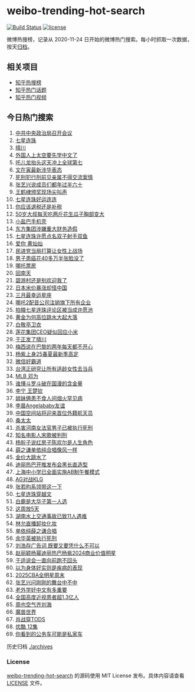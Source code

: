# weibo-trending-hot-search

[![Build Status](https://github.com/justjavac/weibo-trending-hot-search/workflows/ci/badge.svg?branch=master)](https://github.com/justjavac/weibo-trending-hot-search/actions)
[![license](https://img.shields.io/github/license/justjavac/weibo-trending-hot-search)](https://github.com/justjavac/weibo-trending-hot-search/blob/master/LICENSE)

微博热搜榜，记录从 2020-11-24 日开始的微博热门搜索。每小时抓取一次数据，按天[归档](./archives)。

## 相关项目

- [知乎热搜榜](https://github.com/justjavac/zhihu-trending-top-search)
- [知乎热门话题](https://github.com/justjavac/zhihu-trending-hot-questions)
- [知乎热门视频](https://github.com/justjavac/zhihu-trending-hot-video)

## 今日热门搜索

<!-- BEGIN -->
<!-- 最后更新时间 Sat Mar 01 2025 02:09:40 GMT+0800 (China Standard Time) -->

1. [中共中央政治局召开会议](https://s.weibo.com//weibo?q=%23%E4%B8%AD%E5%85%B1%E4%B8%AD%E5%A4%AE%E6%94%BF%E6%B2%BB%E5%B1%80%E5%8F%AC%E5%BC%80%E4%BC%9A%E8%AE%AE%23&Refer=new_time)
1. [七星连珠](https://s.weibo.com//weibo?q=%E4%B8%83%E6%98%9F%E8%BF%9E%E7%8F%A0&t=31&band_rank=1&Refer=top)
1. [晴川](https://s.weibo.com//weibo?q=%E6%99%B4%E5%B7%9D&t=31&band_rank=2&Refer=top)
1. [外国人上太空要先学中文了](https://s.weibo.com//weibo?q=%23%E5%A4%96%E5%9B%BD%E4%BA%BA%E4%B8%8A%E5%A4%AA%E7%A9%BA%E8%A6%81%E5%85%88%E5%AD%A6%E4%B8%AD%E6%96%87%E4%BA%86%23&t=31&band_rank=3&Refer=top)
1. [吒儿龙抬头这天冲上全球第七](https://s.weibo.com//weibo?q=%23%E5%90%92%E5%84%BF%E9%BE%99%E6%8A%AC%E5%A4%B4%E8%BF%99%E5%A4%A9%E5%86%B2%E4%B8%8A%E5%85%A8%E7%90%83%E7%AC%AC%E4%B8%83%23&t=31&band_rank=24&Refer=top)
1. [文在寅最新涉华表态](https://s.weibo.com//weibo?q=%23%E6%96%87%E5%9C%A8%E5%AF%85%E6%9C%80%E6%96%B0%E6%B6%89%E5%8D%8E%E8%A1%A8%E6%80%81%23&t=31&band_rank=8&Refer=top)
1. [死刑犯行刑前见亲属不得交流案情](https://s.weibo.com//weibo?q=%23%E6%AD%BB%E5%88%91%E7%8A%AF%E8%A1%8C%E5%88%91%E5%89%8D%E8%A7%81%E4%BA%B2%E5%B1%9E%E4%B8%8D%E5%BE%97%E4%BA%A4%E6%B5%81%E6%A1%88%E6%83%85%23&t=31&band_rank=4&Refer=top)
1. [张艺兴说成员们都年过半六十](https://s.weibo.com//weibo?q=%E5%BC%A0%E8%89%BA%E5%85%B4%E8%AF%B4%E6%88%90%E5%91%98%E4%BB%AC%E9%83%BD%E5%B9%B4%E8%BF%87%E5%8D%8A%E5%85%AD%E5%8D%81&t=31&band_rank=24&Refer=top)
1. [王鹤棣颁奖现场尖叫声](https://s.weibo.com//weibo?q=%23%E7%8E%8B%E9%B9%A4%E6%A3%A3%E9%A2%81%E5%A5%96%E7%8E%B0%E5%9C%BA%E5%B0%96%E5%8F%AB%E5%A3%B0%23&t=31&band_rank=22&Refer=top)
1. [七星连珠好运连连](https://s.weibo.com//weibo?q=%23%E4%B8%83%E6%98%9F%E8%BF%9E%E7%8F%A0%E5%A5%BD%E8%BF%90%E8%BF%9E%E8%BF%9E%23&t=31&band_rank=13&Refer=top)
1. [你应该退税还是补税](https://s.weibo.com//weibo?q=%23%E4%BD%A0%E5%BA%94%E8%AF%A5%E9%80%80%E7%A8%8E%E8%BF%98%E6%98%AF%E8%A1%A5%E7%A8%8E%23&t=31&band_rank=40&Refer=top)
1. [50岁大叔每天吃两斤花生瓜子胸部变大](https://s.weibo.com//weibo?q=%2350%E5%B2%81%E5%A4%A7%E5%8F%94%E6%AF%8F%E5%A4%A9%E5%90%83%E4%B8%A4%E6%96%A4%E8%8A%B1%E7%94%9F%E7%93%9C%E5%AD%90%E8%83%B8%E9%83%A8%E5%8F%98%E5%A4%A7%23&t=31&band_rank=12&Refer=top)
1. [小盐巴手机壳](https://s.weibo.com//weibo?q=%E5%B0%8F%E7%9B%90%E5%B7%B4%E6%89%8B%E6%9C%BA%E5%A3%B3&t=31&band_rank=12&Refer=top)
1. [东方集团涉嫌重大财务造假](https://s.weibo.com//weibo?q=%23%E4%B8%9C%E6%96%B9%E9%9B%86%E5%9B%A2%E6%B6%89%E5%AB%8C%E9%87%8D%E5%A4%A7%E8%B4%A2%E5%8A%A1%E9%80%A0%E5%81%87%23&t=31&band_rank=11&Refer=top)
1. [七星连珠许愿点名双子射手双鱼](https://s.weibo.com//weibo?q=%E4%B8%83%E6%98%9F%E8%BF%9E%E7%8F%A0%E8%AE%B8%E6%84%BF%E7%82%B9%E5%90%8D%E5%8F%8C%E5%AD%90%E5%B0%84%E6%89%8B%E5%8F%8C%E9%B1%BC&t=31&band_rank=14&Refer=top)
1. [爱你 黄灿灿](https://s.weibo.com//weibo?q=%E7%88%B1%E4%BD%A0%20%E9%BB%84%E7%81%BF%E7%81%BF&t=31&band_rank=5&Refer=top)
1. [民进党当局打算让女性上战场](https://s.weibo.com//weibo?q=%23%E6%B0%91%E8%BF%9B%E5%85%9A%E5%BD%93%E5%B1%80%E6%89%93%E7%AE%97%E8%AE%A9%E5%A5%B3%E6%80%A7%E4%B8%8A%E6%88%98%E5%9C%BA%23&t=31&band_rank=16&Refer=top)
1. [男子患癌花40多万半张脸没了](https://s.weibo.com//weibo?q=%23%E7%94%B7%E5%AD%90%E6%82%A3%E7%99%8C%E8%8A%B140%E5%A4%9A%E4%B8%87%E5%8D%8A%E5%BC%A0%E8%84%B8%E6%B2%A1%E4%BA%86%23&t=31&band_rank=15&Refer=top)
1. [哪吒票房](https://s.weibo.com//weibo?q=%E5%93%AA%E5%90%92%E7%A5%A8%E6%88%BF&t=31&band_rank=7&Refer=top)
1. [回南天](https://s.weibo.com//weibo?q=%E5%9B%9E%E5%8D%97%E5%A4%A9&t=31&band_rank=36&Refer=top)
1. [碧游村还是别欢迎我了](https://s.weibo.com//weibo?q=%E7%A2%A7%E6%B8%B8%E6%9D%91%E8%BF%98%E6%98%AF%E5%88%AB%E6%AC%A2%E8%BF%8E%E6%88%91%E4%BA%86&t=31&band_rank=28&Refer=top)
1. [日本米价暴涨却怪中国](https://s.weibo.com//weibo?q=%23%E6%97%A5%E6%9C%AC%E7%B1%B3%E4%BB%B7%E6%9A%B4%E6%B6%A8%E5%8D%B4%E6%80%AA%E4%B8%AD%E5%9B%BD%23&t=31&band_rank=9&Refer=top)
1. [三月最幸运星座](https://s.weibo.com//weibo?q=%23%E4%B8%89%E6%9C%88%E6%9C%80%E5%B9%B8%E8%BF%90%E6%98%9F%E5%BA%A7%23&t=31&band_rank=21&Refer=top)
1. [哪吒2配音公司注销旗下所有企业](https://s.weibo.com//weibo?q=%23%E5%93%AA%E5%90%922%E9%85%8D%E9%9F%B3%E5%85%AC%E5%8F%B8%E6%B3%A8%E9%94%80%E6%97%97%E4%B8%8B%E6%89%80%E6%9C%89%E4%BC%81%E4%B8%9A%23&t=31&band_rank=26&Refer=top)
1. [拍摄七星连珠评论区被当成许愿池](https://s.weibo.com//weibo?q=%23%E6%8B%8D%E6%91%84%E4%B8%83%E6%98%9F%E8%BF%9E%E7%8F%A0%E8%AF%84%E8%AE%BA%E5%8C%BA%E8%A2%AB%E5%BD%93%E6%88%90%E8%AE%B8%E6%84%BF%E6%B1%A0%23&t=31&band_rank=24&Refer=top)
1. [黄金为何高位跳水大起大落](https://s.weibo.com//weibo?q=%23%E9%BB%84%E9%87%91%E4%B8%BA%E4%BD%95%E9%AB%98%E4%BD%8D%E8%B7%B3%E6%B0%B4%E5%A4%A7%E8%B5%B7%E5%A4%A7%E8%90%BD%23&t=31&band_rank=25&Refer=top)
1. [白敬亭卫衣](https://s.weibo.com//weibo?q=%E7%99%BD%E6%95%AC%E4%BA%AD%E5%8D%AB%E8%A1%A3&t=31&band_rank=25&Refer=top)
1. [莲花集团CEO疑似回应小米](https://s.weibo.com//weibo?q=%23%E8%8E%B2%E8%8A%B1%E9%9B%86%E5%9B%A2CEO%E7%96%91%E4%BC%BC%E5%9B%9E%E5%BA%94%E5%B0%8F%E7%B1%B3%23&t=31&band_rank=32&Refer=top)
1. [于正发了晴川](https://s.weibo.com//weibo?q=%23%E4%BA%8E%E6%AD%A3%E5%8F%91%E4%BA%86%E6%99%B4%E5%B7%9D%23&t=31&band_rank=22&Refer=top)
1. [梅西说在巴黎的两年每天都不开心](https://s.weibo.com//weibo?q=%23%E6%A2%85%E8%A5%BF%E8%AF%B4%E5%9C%A8%E5%B7%B4%E9%BB%8E%E7%9A%84%E4%B8%A4%E5%B9%B4%E6%AF%8F%E5%A4%A9%E9%83%BD%E4%B8%8D%E5%BC%80%E5%BF%83%23&t=31&band_rank=29&Refer=top)
1. [杨紫上身25春夏最新季高定](https://s.weibo.com//weibo?q=%E6%9D%A8%E7%B4%AB%E4%B8%8A%E8%BA%AB25%E6%98%A5%E5%A4%8F%E6%9C%80%E6%96%B0%E5%AD%A3%E9%AB%98%E5%AE%9A&t=31&band_rank=17&Refer=top)
1. [微信好霸道](https://s.weibo.com//weibo?q=%E5%BE%AE%E4%BF%A1%E5%A5%BD%E9%9C%B8%E9%81%93&t=31&band_rank=31&Refer=top)
1. [台湾正研究让所有适龄女性去当兵](https://s.weibo.com//weibo?q=%23%E5%8F%B0%E6%B9%BE%E6%AD%A3%E7%A0%94%E7%A9%B6%E8%AE%A9%E6%89%80%E6%9C%89%E9%80%82%E9%BE%84%E5%A5%B3%E6%80%A7%E5%8E%BB%E5%BD%93%E5%85%B5%23&t=31&band_rank=50&Refer=top)
1. [MLB 邓为](https://s.weibo.com//weibo?q=MLB%20%E9%82%93%E4%B8%BA&t=31&band_rank=29&Refer=top)
1. [谁懂斗罗斗破在国漫的含金量](https://s.weibo.com//weibo?q=%E8%B0%81%E6%87%82%E6%96%97%E7%BD%97%E6%96%97%E7%A0%B4%E5%9C%A8%E5%9B%BD%E6%BC%AB%E7%9A%84%E5%90%AB%E9%87%91%E9%87%8F&t=31&band_rank=25&Refer=top)
1. [李宁 王楚钦](https://s.weibo.com//weibo?q=%E6%9D%8E%E5%AE%81%20%E7%8E%8B%E6%A5%9A%E9%92%A6&t=31&band_rank=6&Refer=top)
1. [姐妹俩患不食人间烟火罕见病](https://s.weibo.com//weibo?q=%23%E5%A7%90%E5%A6%B9%E4%BF%A9%E6%82%A3%E4%B8%8D%E9%A3%9F%E4%BA%BA%E9%97%B4%E7%83%9F%E7%81%AB%E7%BD%95%E8%A7%81%E7%97%85%23&t=31&band_rank=20&Refer=top)
1. [李晨Angelababy友谊](https://s.weibo.com//weibo?q=%23%E6%9D%8E%E6%99%A8Angelababy%E5%8F%8B%E8%B0%8A%23&t=31&band_rank=23&Refer=top)
1. [中国空间站将迎来首位外籍航天员](https://s.weibo.com//weibo?q=%23%E4%B8%AD%E5%9B%BD%E7%A9%BA%E9%97%B4%E7%AB%99%E5%B0%86%E8%BF%8E%E6%9D%A5%E9%A6%96%E4%BD%8D%E5%A4%96%E7%B1%8D%E8%88%AA%E5%A4%A9%E5%91%98%23&t=31&band_rank=42&Refer=top)
1. [桑太太](https://s.weibo.com//weibo?q=%E6%A1%91%E5%A4%AA%E5%A4%AA&t=31&band_rank=35&Refer=top)
1. [杀害河南女法官男子已被执行死刑](https://s.weibo.com//weibo?q=%23%E6%9D%80%E5%AE%B3%E6%B2%B3%E5%8D%97%E5%A5%B3%E6%B3%95%E5%AE%98%E7%94%B7%E5%AD%90%E5%B7%B2%E8%A2%AB%E6%89%A7%E8%A1%8C%E6%AD%BB%E5%88%91%23&t=31&band_rank=8&Refer=top)
1. [知名电影人宋歌被判刑](https://s.weibo.com//weibo?q=%23%E7%9F%A5%E5%90%8D%E7%94%B5%E5%BD%B1%E4%BA%BA%E5%AE%8B%E6%AD%8C%E8%A2%AB%E5%88%A4%E5%88%91%23&t=31&band_rank=41&Refer=top)
1. [杨肸子说红房子陈欢尔是人生角色](https://s.weibo.com//weibo?q=%E6%9D%A8%E8%82%B8%E5%AD%90%E8%AF%B4%E7%BA%A2%E6%88%BF%E5%AD%90%E9%99%88%E6%AC%A2%E5%B0%94%E6%98%AF%E4%BA%BA%E7%94%9F%E8%A7%92%E8%89%B2&t=31&band_rank=42&Refer=top)
1. [薛之谦单依纯合唱像风一样](https://s.weibo.com//weibo?q=%23%E8%96%9B%E4%B9%8B%E8%B0%A6%E5%8D%95%E4%BE%9D%E7%BA%AF%E5%90%88%E5%94%B1%E5%83%8F%E9%A3%8E%E4%B8%80%E6%A0%B7%23&t=31&band_rank=40&Refer=top)
1. [金价大跳水了](https://s.weibo.com//weibo?q=%23%E9%87%91%E4%BB%B7%E5%A4%A7%E8%B7%B3%E6%B0%B4%E4%BA%86%23&t=31&band_rank=18&Refer=top)
1. [迪丽热巴开推发布会黑长直造型](https://s.weibo.com//weibo?q=%23%E8%BF%AA%E4%B8%BD%E7%83%AD%E5%B7%B4%E5%BC%80%E6%8E%A8%E5%8F%91%E5%B8%83%E4%BC%9A%E9%BB%91%E9%95%BF%E7%9B%B4%E9%80%A0%E5%9E%8B%23&t=31&band_rank=37&Refer=top)
1. [上海中小学已全面实施AB制午餐模式](https://s.weibo.com//weibo?q=%23%E4%B8%8A%E6%B5%B7%E4%B8%AD%E5%B0%8F%E5%AD%A6%E5%B7%B2%E5%85%A8%E9%9D%A2%E5%AE%9E%E6%96%BDAB%E5%88%B6%E5%8D%88%E9%A4%90%E6%A8%A1%E5%BC%8F%23&t=31&band_rank=39&Refer=top)
1. [AG对战KLG](https://s.weibo.com//weibo?q=%23AG%E5%AF%B9%E6%88%98KLG%23&t=31&band_rank=26&Refer=top)
1. [张若昀系领带这一下](https://s.weibo.com//weibo?q=%E5%BC%A0%E8%8B%A5%E6%98%80%E7%B3%BB%E9%A2%86%E5%B8%A6%E8%BF%99%E4%B8%80%E4%B8%8B&t=31&band_rank=43&Refer=top)
1. [七星连珠穿越文](https://s.weibo.com//weibo?q=%E4%B8%83%E6%98%9F%E8%BF%9E%E7%8F%A0%E7%A9%BF%E8%B6%8A%E6%96%87&t=31&band_rank=49&Refer=top)
1. [白鹿是大华子第一人选](https://s.weibo.com//weibo?q=%E7%99%BD%E9%B9%BF%E6%98%AF%E5%A4%A7%E5%8D%8E%E5%AD%90%E7%AC%AC%E4%B8%80%E4%BA%BA%E9%80%89&t=31&band_rank=45&Refer=top)
1. [这周放5天](https://s.weibo.com//weibo?q=%23%E8%BF%99%E5%91%A8%E6%94%BE5%E5%A4%A9%23&t=31&band_rank=19&Refer=top)
1. [湖南水上交通事故已致11人遇难](https://s.weibo.com//weibo?q=%23%E6%B9%96%E5%8D%97%E6%B0%B4%E4%B8%8A%E4%BA%A4%E9%80%9A%E4%BA%8B%E6%95%85%E5%B7%B2%E8%87%B411%E4%BA%BA%E9%81%87%E9%9A%BE%23&t=31&band_rank=10&Refer=top)
1. [林允直播卸妆化妆](https://s.weibo.com//weibo?q=%E6%9E%97%E5%85%81%E7%9B%B4%E6%92%AD%E5%8D%B8%E5%A6%86%E5%8C%96%E5%A6%86&t=31&band_rank=16&Refer=top)
1. [单依纯薛之谦合唱](https://s.weibo.com//weibo?q=%E5%8D%95%E4%BE%9D%E7%BA%AF%E8%96%9B%E4%B9%8B%E8%B0%A6%E5%90%88%E5%94%B1&t=31&band_rank=48&Refer=top)
1. [余华英被执行死刑](https://s.weibo.com//weibo?q=%23%E4%BD%99%E5%8D%8E%E8%8B%B1%E8%A2%AB%E6%89%A7%E8%A1%8C%E6%AD%BB%E5%88%91%23&t=31&band_rank=49&Refer=top)
1. [刘浩存广告词 既要又要凭什么不可以](https://s.weibo.com//weibo?q=%E5%88%98%E6%B5%A9%E5%AD%98%E5%B9%BF%E5%91%8A%E8%AF%8D%20%E6%97%A2%E8%A6%81%E5%8F%88%E8%A6%81%E5%87%AD%E4%BB%80%E4%B9%88%E4%B8%8D%E5%8F%AF%E4%BB%A5&t=31&band_rank=34&Refer=top)
1. [赵丽颖杨幂迪丽热巴杨紫2024商业价值明星](https://s.weibo.com//weibo?q=%23%E8%B5%B5%E4%B8%BD%E9%A2%96%E6%9D%A8%E5%B9%82%E8%BF%AA%E4%B8%BD%E7%83%AD%E5%B7%B4%E6%9D%A8%E7%B4%AB2024%E5%95%86%E4%B8%9A%E4%BB%B7%E5%80%BC%E6%98%8E%E6%98%9F%23&t=31&band_rank=49&Refer=top)
1. [于适说会一直向前跑不回头](https://s.weibo.com//weibo?q=%23%E4%BA%8E%E9%80%82%E8%AF%B4%E4%BC%9A%E4%B8%80%E7%9B%B4%E5%90%91%E5%89%8D%E8%B7%91%E4%B8%8D%E5%9B%9E%E5%A4%B4%23&t=31&band_rank=27&Refer=top)
1. [以为身体好实则是疾病的表现](https://s.weibo.com//weibo?q=%23%E4%BB%A5%E4%B8%BA%E8%BA%AB%E4%BD%93%E5%A5%BD%E5%AE%9E%E5%88%99%E6%98%AF%E7%96%BE%E7%97%85%E7%9A%84%E8%A1%A8%E7%8E%B0%23&t=31&band_rank=30&Refer=top)
1. [2025CBA全明星周末](https://s.weibo.com//weibo?q=%232025CBA%E5%85%A8%E6%98%8E%E6%98%9F%E5%91%A8%E6%9C%AB%23&t=31&band_rank=33&Refer=top)
1. [张艺兴问刚刚的舞台中不中](https://s.weibo.com//weibo?q=%E5%BC%A0%E8%89%BA%E5%85%B4%E9%97%AE%E5%88%9A%E5%88%9A%E7%9A%84%E8%88%9E%E5%8F%B0%E4%B8%AD%E4%B8%8D%E4%B8%AD&t=31&band_rank=36&Refer=top)
1. [老外学好中文有多重要](https://s.weibo.com//weibo?q=%23%E8%80%81%E5%A4%96%E5%AD%A6%E5%A5%BD%E4%B8%AD%E6%96%87%E6%9C%89%E5%A4%9A%E9%87%8D%E8%A6%81%23&t=31&band_rank=38&Refer=top)
1. [全国高度近视患者超1.3亿人](https://s.weibo.com//weibo?q=%23%E5%85%A8%E5%9B%BD%E9%AB%98%E5%BA%A6%E8%BF%91%E8%A7%86%E6%82%A3%E8%80%85%E8%B6%851.3%E4%BA%BF%E4%BA%BA%23&t=31&band_rank=41&Refer=top)
1. [周也空气齐刘海](https://s.weibo.com//weibo?q=%23%E5%91%A8%E4%B9%9F%E7%A9%BA%E6%B0%94%E9%BD%90%E5%88%98%E6%B5%B7%23&t=31&band_rank=43&Refer=top)
1. [魔兽世界](https://s.weibo.com//weibo?q=%E9%AD%94%E5%85%BD%E4%B8%96%E7%95%8C&t=31&band_rank=44&Refer=top)
1. [肖战穿TODS](https://s.weibo.com//weibo?q=%E8%82%96%E6%88%98%E7%A9%BFTODS&t=31&band_rank=45&Refer=top)
1. [优酷 12集](https://s.weibo.com//weibo?q=%E4%BC%98%E9%85%B7%2012%E9%9B%86&t=31&band_rank=46&Refer=top)
1. [你看到的公务车可能是私家车](https://s.weibo.com//weibo?q=%23%E4%BD%A0%E7%9C%8B%E5%88%B0%E7%9A%84%E5%85%AC%E5%8A%A1%E8%BD%A6%E5%8F%AF%E8%83%BD%E6%98%AF%E7%A7%81%E5%AE%B6%E8%BD%A6%23&t=31&band_rank=47&Refer=top)

<!-- END -->

历史归档 [./archives](./archives)

### License

[weibo-trending-hot-search](https://github.com/justjavac/weibo-trending-hot-search) 的源码使用 MIT License
发布。具体内容请查看 [LICENSE](./LICENSE) 文件。
